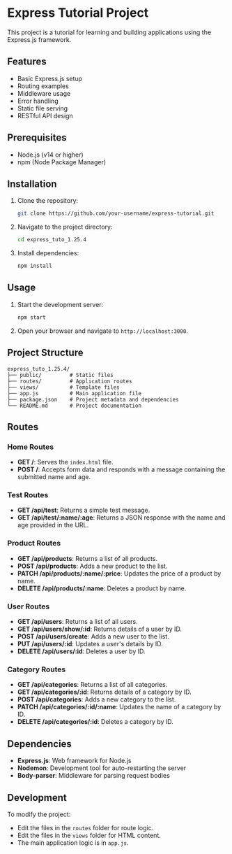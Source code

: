 # Express Tutorial Project

This project is a tutorial for learning and building applications using the Express.js framework.

## Features

- Basic Express.js setup
- Routing examples
- Middleware usage
- Error handling
- Static file serving
- RESTful API design

## Prerequisites

- Node.js (v14 or higher)
- npm (Node Package Manager)

## Installation

1. Clone the repository:
   ```bash
   git clone https://github.com/your-username/express-tutorial.git
   ```
2. Navigate to the project directory:
   ```bash
   cd express_tuto_1.25.4
   ```
3. Install dependencies:
   ```bash
   npm install
   ```

## Usage

1. Start the development server:
   ```bash
   npm start
   ```
2. Open your browser and navigate to `http://localhost:3000`.

## Project Structure

```
express_tuto_1.25.4/
├── public/         # Static files
├── routes/         # Application routes
├── views/          # Template files
├── app.js          # Main application file
├── package.json    # Project metadata and dependencies
└── README.md       # Project documentation
```

## Routes

### Home Routes

- **GET /**: Serves the `index.html` file.
- **POST /**: Accepts form data and responds with a message containing the submitted name and age.

### Test Routes

- **GET /api/test**: Returns a simple test message.
- **GET /api/test/:name/:age**: Returns a JSON response with the name and age provided in the URL.

### Product Routes

- **GET /api/products**: Returns a list of all products.
- **POST /api/products**: Adds a new product to the list.
- **PATCH /api/products/:name/:price**: Updates the price of a product by name.
- **DELETE /api/products/:name**: Deletes a product by name.

### User Routes

- **GET /api/users**: Returns a list of all users.
- **GET /api/users/show/:id**: Returns details of a user by ID.
- **POST /api/users/create**: Adds a new user to the list.
- **PUT /api/users/:id**: Updates a user's details by ID.
- **DELETE /api/users/:id**: Deletes a user by ID.

### Category Routes

- **GET /api/categories**: Returns a list of all categories.
- **GET /api/categories/:id**: Returns details of a category by ID.
- **POST /api/categories**: Adds a new category to the list.
- **PATCH /api/categories/:id/:name**: Updates the name of a category by ID.
- **DELETE /api/categories/:id**: Deletes a category by ID.

## Dependencies

- **Express.js**: Web framework for Node.js
- **Nodemon**: Development tool for auto-restarting the server
- **Body-parser**: Middleware for parsing request bodies

## Development

To modify the project:

- Edit the files in the `routes` folder for route logic.
- Edit the files in the `views` folder for HTML content.
- The main application logic is in `app.js`.
